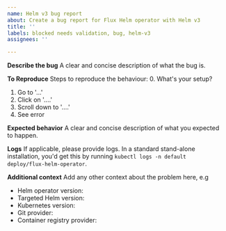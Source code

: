 ```yaml
---
name: Helm v3 bug report
about: Create a bug report for Flux Helm operator with Helm v3
title: ''
labels: blocked needs validation, bug, helm-v3
assignees: ''

---
```


**Describe the bug**
A clear and concise description of what the bug is.

**To Reproduce**
Steps to reproduce the behaviour:
0. What's your setup?
1. Go to '...'
2. Click on '....'
3. Scroll down to '....'
4. See error

**Expected behavior**
A clear and concise description of what you expected to happen.

**Logs**
If applicable, please provide logs. In a standard stand-alone installation, you'd get this by running `kubectl logs -n default deploy/flux-helm-operator`.

**Additional context**
Add any other context about the problem here, e.g 
- Helm operator version: 
- Targeted Helm version:
- Kubernetes version:
- Git provider:
- Container registry provider:
